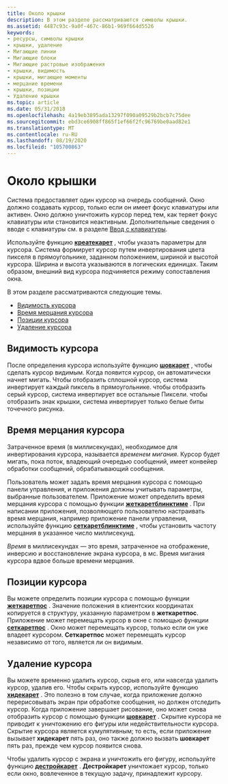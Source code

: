 ```yaml
---
title: Около крышки
description: В этом разделе рассматриваются символы крышки.
ms.assetid: 4487c93c-9a0f-467c-86b1-969f664d5526
keywords:
- ресурсы, символы крышки
- крышки, удаление
- Мигающие линии
- Мигающие блоки
- Мигающие растровые изображения
- крышки, видимость
- крышки, мигающие моменты
- мерцание времени
- крышки, позиции
- Удаление крышки
ms.topic: article
ms.date: 05/31/2018
ms.openlocfilehash: 4a19eb3895ada13297f090a09529b2bcb7c75dee
ms.sourcegitcommit: ebd3ce6908ff865f1ef66f2fc96769be0aad82e1
ms.translationtype: MT
ms.contentlocale: ru-RU
ms.lasthandoff: 08/19/2020
ms.locfileid: "105700863"
---
```

# <a name="about-carets"></a>Около крышки

Система предоставляет один курсор на очередь сообщений. Окно должно создавать курсор, только если он имеет фокус клавиатуры или активен. Окно должно уничтожить курсор перед тем, как теряет фокус клавиатуры или становится неактивным. Дополнительные сведения о вводе с клавиатуры см. в разделе [Ввод с клавиатуры](/windows/desktop/inputdev/keyboard-input).

Используйте функцию [**креатекарет**](/windows/desktop/api/Winuser/nf-winuser-createcaret) , чтобы указать параметры для курсора. Система формирует курсор путем инвертирования цвета пикселя в прямоугольнике, заданном положением, шириной и высотой курсора. Ширина и высота указываются в логических единицах. Таким образом, внешний вид курсора подчиняется режиму сопоставления окна.

В этом разделе рассматриваются следующие темы.

-   [Видимость курсора](#caret-visibility)
-   [Время мерцания курсора](#caret-blink-time)
-   [Позиции курсора](#caret-position)
-   [Удаление курсора](#removing-a-caret)

## <a name="caret-visibility"></a>Видимость курсора

После определения курсора используйте функцию [**шовкарет**](/windows/desktop/api/Winuser/nf-winuser-showcaret) , чтобы сделать курсор видимым. Когда появится курсор, он автоматически начнет мигать. Чтобы отобразить сплошной курсор, система инвертирует каждый пиксель в прямоугольнике. чтобы отобразить серый курсор, система инвертирует все остальные Пиксели. чтобы отобразить знак крышки, система инвертирует только белые биты точечного рисунка.

## <a name="caret-blink-time"></a>Время мерцания курсора

Затраченное время (в миллисекундах), необходимое для инвертирования курсора, называется *временем мигания*. Курсор будет мигать, пока поток, владеющий очередью сообщений, имеет конвейер обработки сообщений, обрабатывающий сообщения.

Пользователь может задать время мерцания курсора с помощью панели управления, и приложения должны учитывать параметры, выбранные пользователем. Приложение может определить время мерцания курсора с помощью функции [**жеткаретблинктиме**](/windows/desktop/api/Winuser/nf-winuser-getcaretblinktime) . При написании приложения, позволяющего пользователю настраивать время мерцания, например приложение панели управления, используйте функцию [**сеткаретблинктиме**](/windows/desktop/api/Winuser/nf-winuser-setcaretblinktime) , чтобы установить частоту мерцания в указанное число миллисекунд.

*Время* в миллисекундах — это время, затраченное на отображение, инверсию и восстановление экрана курсора, в мс. Время мигания курсора вдвое больше времени мерцания.

## <a name="caret-position"></a>Позиции курсора

Вы можете определить позиции курсора с помощью функции [**жеткаретпос**](/windows/desktop/api/Winuser/nf-winuser-getcaretpos) . Значение положения в клиентских координатах копируется в структуру, указанную параметром в **жеткаретпос**. Приложение может перемещать курсор в окне с помощью функции [**сеткаретпос**](/windows/desktop/api/Winuser/nf-winuser-setcaretpos) . Окно может перемещать курсор, только если он уже владеет курсором. **Сеткаретпос** может перемещать курсор независимо от того, является ли он видимым.

## <a name="removing-a-caret"></a>Удаление курсора

Вы можете временно удалить курсор, скрыв его, или навсегда удалить курсор, удалив его. Чтобы скрыть курсор, используйте функцию [**хидекарет**](/windows/desktop/api/Winuser/nf-winuser-hidecaret) . Это полезно в том случае, когда приложение должно перерисовывать экран при обработке сообщения, но должен отследить курсор. Когда приложение завершает рисование, оно может снова отобразить курсор с помощью функции [**шовкарет**](/windows/desktop/api/Winuser/nf-winuser-showcaret) . Скрытие курсора не приводит к уничтожению его фигуры или недействительности курсора. Скрытие курсора является кумулятивным; то есть, если приложение вызывает **хидекарет** пять раз, оно также должно вызвать **шовкарет** пять раз, прежде чем курсор появится снова.

Чтобы удалить курсор с экрана и уничтожить его фигуру, используйте функцию [**дестройкарет**](/windows/desktop/api/Winuser/nf-winuser-destroycaret) . **Дестройкарет** уничтожает курсор, только если окно, вовлеченное в текущую задачу, принадлежит курсору.

 

 